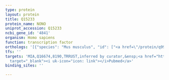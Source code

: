 ```yaml
---
type: protein
layout: protein
title: Q15233
protein_name: NONO
uniprot_accession: Q15233
ncbi_gene_id: '4841'
organism: Homo sapiens
function: transcription factor
orthologs: '[{"species": "Mus musculus", "id": ["<a href=\"/protein/q99k48\">Q99K48</a>"]}, {"species": "Rattus norvegicus", "id": ["Q5FVM4"]}]'
tfs: ''
targets: 'MIA,Q16674,8190,TRRUST,inferred by curator,&ensp;<a href="https://www.ncbi.nlm.nih.gov/pubmed/?term=23672612%5Buid%5D+OR+24349210%5Buid%5D+OR+29087512%5Buid%5D"
  target="_blank"><i uk-icon="icon: link"></i>Pubmed</a>'
binding_sites: ''

---
```

